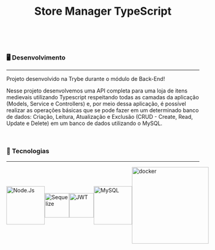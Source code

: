 <h1 align="center">Store Manager TypeScript</h1>
</br>
</br>
</br>
<h3>🖥️ Desenvolvimento</h3>

------------

<p>Projeto desenvolvido na <a hrefo=https://www.betrybe.com>Trybe</a> durante o módulo de Back-End!</p>
<p>Nesse projeto desenvolvemos uma API completa para uma loja de itens medievais utilizando Typescript respeitando todas as camadas da aplicação (Models, Service e Controllers) e, por meio dessa aplicação, é possível realizar as operações básicas que se pode fazer em um determinado banco de dados: Criação, Leitura, Atualização e Exclusão (CRUD - Create, Read, Update e Delete) em um banco de dados utilizando o MySQL.</p>


</br>
<h3>🦾 Tecnologias</h3>

------------

<div style="display: flex; align-items: center; justify-content: space-between; width: 260px">
<img src="https://nodejs.org/static/images/logo.svg" width="100px" alt="Node.Js">
<img src="https://s3.amazonaws.com/s3.timetoast.com/public/uploads/photo/17846388/image/medium-914684913366adfbc8b307596be7cb34.png" width="64px" alt="Sequelize">
<img src="https://jwt.io/img/pic_logo.svg" width="64px" alt="JWT">
<img src="https://cdn3.emoji.gg/emojis/3046_MySQL.png" width="100px" alt="MySQL">
<img src="https://www.docker.com/wp-content/uploads/2022/01/Docker-Logo-White-RGB_Horizontal-730x189-1.png.webp" style="width: 200px" alt="docker"/>
</div>

